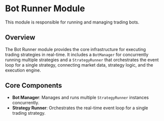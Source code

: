 # Bot Runner Module

This module is responsible for running and managing trading bots.

## Overview

The Bot Runner module provides the core infrastructure for executing trading strategies in real-time. It includes a `BotManager` for concurrently running multiple strategies and a `StrategyRunner` that orchestrates the event loop for a single strategy, connecting market data, strategy logic, and the execution engine.

## Core Components

- **Bot Manager**: Manages and runs multiple `StrategyRunner` instances concurrently.
- **Strategy Runner**: Orchestrates the real-time event loop for a single trading strategy.
